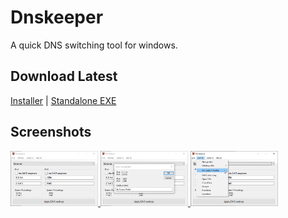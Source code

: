 Dnskeeper
=========
A quick DNS switching tool for windows.

## Download Latest
[Installer](https://github.com/mmeyer2k/dnskeeper/releases/latest/download/dnskeeper.exe) | 
[Standalone EXE](https://github.com/mmeyer2k/dnskeeper/releases/latest/download/dnskeeper-installer.exe)

## Screenshots
<a href="https://raw.githubusercontent.com/mmeyer2k/dnskeeper/master/images/screen1.png" target="_blank">
    <img src="https://raw.githubusercontent.com/mmeyer2k/dnskeeper/master/images/screen1.png" style="max-width: 140px;">
</a>
<a href="https://raw.githubusercontent.com/mmeyer2k/dnskeeper/master/images/screen2.png" target="_blank">
    <img src="https://raw.githubusercontent.com/mmeyer2k/dnskeeper/master/images/screen2.png" style="max-width: 140px;">
</a>
<a href="https://raw.githubusercontent.com/mmeyer2k/dnskeeper/master/images/screen3.png" target="_blank">
    <img src="https://raw.githubusercontent.com/mmeyer2k/dnskeeper/master/images/screen3.png" style="max-width: 140px;">
</a>
